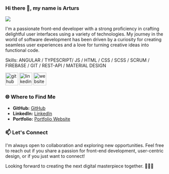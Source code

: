 ### Hi there 👋, my name is Arturs
![](https://media.licdn.com/dms/image/D4D16AQHlqyFgeTC_yA/profile-displaybackgroundimage-shrink_350_1400/0/1706483490100?e=1712188800&v=beta&t=MASqIvSgZmoTZjsnCVbp4CgFPoLd9GZcYI4GgAaKdnc)

I'm a passionate front-end developer with a strong proficiency in crafting delightful user interfaces using a variety of technologies. My journey in the world of software development has been driven by a curiosity for creating seamless user experiences and a love for turning creative ideas into functional code.

Skills: ANGULAR / TYPESCRIPT/ JS / HTML / CSS / SCSS / SCRUM / FIREBASE / GIT / REST-API / MATERIAL DESIGN


[<img src='https://cdn.jsdelivr.net/npm/simple-icons@3.0.1/icons/github.svg' alt='github' height='40'>](https://github.com/AdmirBajric)  [<img src='https://cdn.jsdelivr.net/npm/simple-icons@3.0.1/icons/linkedin.svg' alt='linkedin' height='40'>](https://www.linkedin.com/in/https://www.linkedin.com/in/admir-bajric//)  [<img src='https://cdn.jsdelivr.net/npm/simple-icons@3.0.1/icons/icloud.svg' alt='website' height='40'>](https://www.admir-bajric.de)  

### 🌐 Where to Find Me

- **GitHub:** [GitHub](https://github.com/AdmirBajric)
- **LinkedIn:** [LinkedIn](https://www.linkedin.com/in/admir-bajric)
- **Portfolio:** [Portfolio Website](https://www.admir-bajric.de)

### 📫 Let's Connect

I'm always open to collaboration and exploring new opportunities. Feel free to reach out if you share a passion for front-end development, user-centric design, or if you just want to connect!

Looking forward to creating the next digital masterpiece together. 👨‍💻✨

